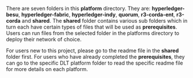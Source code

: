 [//]: # (##############################################################################################)
[//]: # (Copyright Accenture. All Rights Reserved.)
[//]: # (SPDX-License-Identifier: Apache-2.0)
[//]: # (##############################################################################################)

There are seven folders in this **platform** directory. They are: **hyperledger-besu**, **hyperledger-fabric**, **hyperledger-indy**, **quorum**,  **r3-corda-ent**, **r3-corda** and **shared**. The **shared** folder contains various sub folders which in turn each have certain types of files that will be used as **prerequisites**. 
Users can run files from the selected folder in the platforms directory to deploy their network of choice. 

For users new to this project, please go to the readme file in the **shared** folder first. For users who have already completed the **prerequisites**, they can go to the specific DLT platform folder to read the specific readme file for more details on each platform.

